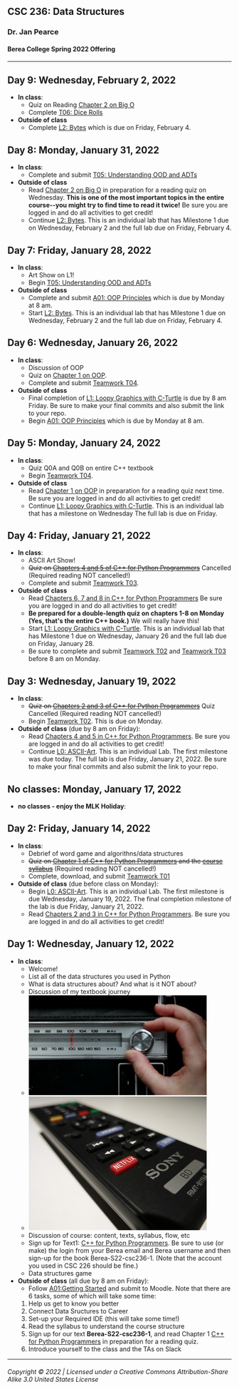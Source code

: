 ## CSC 236: Data Structures
### Dr. Jan Pearce
#### Berea College Spring 2022 Offering

---

## Day 9: Wednesday, February 2, 2022
  - **In class**:
    - Quiz on Reading [Chapter 2 on Big O](https://runestone.academy/runestone/assignments/chooseAssignment.html) 
    - Complete [T06: Dice Rolls](https://docs.google.com/document/d/1_NSKvTy24AhjQd5ixLgGthsYy15hjKT70aVPaLYtuag)
  - **Outside of class**
    - Complete [L2: Bytes](https://docs.google.com/document/d/1BvbnKcN1xBYoNIQrv0XQOFmafxjr9o1LsGloj9gAp-Q/edit?usp=sharing) which is due on Friday, February 4.

## Day 8: Monday, January 31, 2022
  - **In class**:
    - Complete and submit [T05: Understanding OOD and ADTs](https://runestone.academy/runestone/assignments/doAssignment?assignment_id=94763)
  - **Outside of class**
    - Read [Chapter 2 on Big O](https://runestone.academy/runestone/assignments/chooseAssignment.html) in preparation for a reading quiz on Wednesday. **This is one of the most important topics in the entire course--you might try to find time to read it twice!** Be sure you are logged in and do all activities to get credit!
    - Continue [L2: Bytes](https://docs.google.com/document/d/1BvbnKcN1xBYoNIQrv0XQOFmafxjr9o1LsGloj9gAp-Q/edit?usp=sharing). This is an individual lab that has Milestone 1 due on Wednesday, February 2 and the full lab due on Friday, February 4.

## Day 7: Friday, January 28, 2022
  - **In class**:
    - Art Show on L1!
    - Begin [T05: Understanding OOD and ADTs](https://docs.google.com/document/d/1ATMtz10pvIA3XUIBjPXr33Iy4wsnADLLU8fUbj8uJC4/edit?usp=sharing)
  - **Outside of class**
    - Complete and submit [A01: OOP Principles](https://docs.google.com/document/d/1uH5vpyvL1rCLsmI14D3LIgUo2Q-0fCCdclOz2ZAk1Eg) which is due by Monday at 8 am.
    - Start [L2: Bytes](https://docs.google.com/document/d/1BvbnKcN1xBYoNIQrv0XQOFmafxjr9o1LsGloj9gAp-Q/edit?usp=sharing). This is an individual lab that has Milestone 1 due on Wednesday, February 2 and the full lab due on Friday, February 4.

## Day 6: Wednesday, January 26, 2022
  - **In class**:
    - Discussion of OOP
    - Quiz on [Chapter 1 on OOP](https://runestone.academy/runestone/assignments/doAssignment?assignment_id=93807).
    - Complete and submit [Teamwork T04](https://docs.google.com/document/d/19PSMP2Mwxs5qKD3p54ebrk3Dnb4n7x6KgjU02vLdlJI).
  - **Outside of class**
    - Final completion of [L1: Loopy Graphics with C-Turtle](https://docs.google.com/document/d/1yMQGsJwNXTUsabYNo_k56b9-Jwk1EKFaGgM8e2fVt2c) is due by 8 am Friday. Be sure to make your final commits and also submit the link to your repo.
    - Begin [A01: OOP Principles](https://docs.google.com/document/d/1uH5vpyvL1rCLsmI14D3LIgUo2Q-0fCCdclOz2ZAk1Eg) which is due by Monday at 8 am.


## Day 5: Monday, January 24, 2022
  - **In class**:
    - Quiz Q0A and Q0B on entire C++ textbook
    - Begin [Teamwork T04](https://docs.google.com/document/d/19PSMP2Mwxs5qKD3p54ebrk3Dnb4n7x6KgjU02vLdlJI).
  - **Outside of class**
    - Read [Chapter 1 on OOP](https://runestone.academy/runestone/assignments/doAssignment?assignment_id=93807) in preparation for a reading quiz next time. Be sure you are logged in and do all activities to get credit!
    - Continue [L1: Loopy Graphics with C-Turtle](https://docs.google.com/document/d/1yMQGsJwNXTUsabYNo_k56b9-Jwk1EKFaGgM8e2fVt2c). This is an individual lab that has a milestone on Wednesday The full lab is due on Friday. 

## Day 4: Friday, January 21, 2022
  - **In class**:
    - ASCII Art Show!
    - ~~Quiz on [Chapters 4 and 5 of C++ for Python Programmers]()~~ Cancelled (Required reading NOT cancelled!)
    - Complete and submit [Teamwork T03](https://docs.google.com/document/d/1T0BS2SzKxoOXg_EpfDCpFd8UG219_Jbqzl8W1kogtcc).
  - **Outside of class**
    - Read [Chapters 6, 7 and 8 in C++ for Python Programmers](https://runestone.academy/runestone/assignments/doAssignment?assignment_id=93535) Be sure you are logged in and do all activities to get credit!
    - **Be prepared for a double-length quiz on chapters 1-8 on Monday (Yes, that's the entire C++ book.)** We will really have this!
    - Start [L1: Loopy Graphics with C-Turtle](https://docs.google.com/document/d/1yMQGsJwNXTUsabYNo_k56b9-Jwk1EKFaGgM8e2fVt2c). This is an individual lab that has Milestone 1 due on Wednesday, January 26 and the full lab due on Friday, January 28.
    - Be sure to complete and submit [Teamwork T02](https://docs.google.com/document/d/1fB24sIofHbsWZ2xJAQzCJ_RoIkfUhXZWYb0XJSjhAKQ/edit?usp=sharing) and [Teamwork T03](https://docs.google.com/document/d/1T0BS2SzKxoOXg_EpfDCpFd8UG219_Jbqzl8W1kogtcc) before 8 am on Monday.
   
## Day 3: Wednesday, January 19, 2022
  - **In class**:
    - ~~Quiz on [Chapters 2 and 3 of C++ for Python Programmers](hhttps://runestone.academy/runestone/assignments/doAssignment?assignment_id=92789)~~ Quiz Cancelled (Required reading NOT cancelled!)
    - Begin [Teamwork T02](https://docs.google.com/document/d/1fB24sIofHbsWZ2xJAQzCJ_RoIkfUhXZWYb0XJSjhAKQ/edit?usp=sharing). This is due on Monday.
  - **Outside of class** (due by 8 am on Friday):
    - Read [Chapters 4 and 5 in C++ for Python Programmers](https://runestone.academy/runestone/assignments/doAssignment?assignment_id=93534). Be sure you are logged in and do all activities to get credit!
    - Continue [L0: ASCII-Art](https://docs.google.com/document/d/14j_z0Q-HcVHP9KLok0PGk6o7U3wKpC7BN_tygccKfK8/edit?usp=sharing). This is an individual Lab. The first milestone was due today. The full lab is due Friday, January 21, 2022.  Be sure to make your final commits and also submit the link to your repo.
    
## No classes: Monday, January 17, 2022
  - **no classes - enjoy the MLK Holiday**:

## Day 2: Friday, January 14, 2022
  - **In class**:
    - Debrief of word game and algorithns/data structures
    - ~~Quiz on [Chapter 1 of C++ for Python Programmers](https://runestone.academy/runestone/assignments/doAssignment?assignment_id=92012) and the [course syllabus](https://docs.google.com/document/d/1Imf6aX7ytJAIsAUYsTcDef_ZnTFriFDr3Qy5tMuxq_g/edit?usp=sharing)~~ (Required reading NOT cancelled!)
    - Complete, download, and submit [Teamwork T01](https://docs.google.com/document/d/1Bz1sbwxid1ydkSHaO5nDMpMgzwa29Py6zzTlWGUvBzM/edit?usp=sharing)
  - **Outside of class** (due before class on Monday):
    - Begin [L0: ASCII-Art](https://docs.google.com/document/d/14j_z0Q-HcVHP9KLok0PGk6o7U3wKpC7BN_tygccKfK8/edit?usp=sharing). This is an individual Lab. The first milestone is due Wednesday, January 19, 2022. The final completion milestone of the  lab is due Friday, January 21, 2022.
    - Read [Chapters 2 and 3 in C++ for Python Programmers](https://runestone.academy/runestone/assignments/doAssignment?assignment_id=92789). Be sure you are logged in and do all activities to get credit!

## Day 1: Wednesday, January 12, 2022
  - **In class**:
    - Welcome!
    - List all of the data structures you used in Python
    - What is data structures about? And what is it NOT about?
    - Discussion of my textbook journey
    - ![old style car radio tuner](radiotuner.jpg "old style car radio tuner")
    - ![TV remote](remote.jpg "TV remoter")
    - Discussion of course: content, texts, syllabus, flow, etc
    - Sign up for Text1: [C++ for Python Programmers](https://runestone.academy). Be sure to use (or make) the login from your Berea email and Berea username and then sign-up for the book Berea-S22-csc236-1. (Note that the account you used in CSC 226 should be fine.)
    - Data structures game
  - **Outside of class** (all due by 8 am on Friday):
    - Follow [A01:Getting Started](https://docs.google.com/document/d/12iJBToSMk2A1n2mSdAmwKnFEpFVlnLz73ulsyt0htNM/edit?usp=sharing) and submit to Moodle. Note that there are 6 tasks, some of which will take some time:
    1. Help us get to know you better
    2. Connect Data Sructures to Career
    3. Set-up your Required IDE (this will take some time!)
    4. Read the syllabus to understand the course structure
    5. Sign up for our text **Berea-S22-csc236-1**, and read Chapter 1 [C++ for Python Programmers](https://runestone.academy/assignments/doAssignment?assignment_id=92012) in preparation for a reading quiz.
    6. Introduce yourself to the class and the TAs on Slack
    
---
###### Copyright © 2022 | Licensed under a Creative Commons Attribution-Share Alike 3.0 United States License
